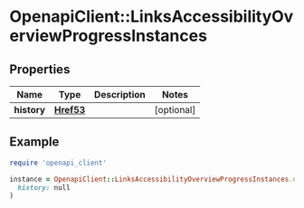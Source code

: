 # OpenapiClient::LinksAccessibilityOverviewProgressInstances

## Properties

| Name | Type | Description | Notes |
| ---- | ---- | ----------- | ----- |
| **history** | [**Href53**](Href53.md) |  | [optional] |

## Example

```ruby
require 'openapi_client'

instance = OpenapiClient::LinksAccessibilityOverviewProgressInstances.new(
  history: null
)
```

